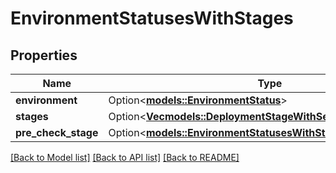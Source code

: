 # EnvironmentStatusesWithStages

## Properties

Name | Type | Description | Notes
------------ | ------------- | ------------- | -------------
**environment** | Option<[**models::EnvironmentStatus**](EnvironmentStatus.md)> |  | [optional]
**stages** | Option<[**Vec<models::DeploymentStageWithServicesStatuses>**](DeploymentStageWithServicesStatuses.md)> |  | [optional]
**pre_check_stage** | Option<[**models::EnvironmentStatusesWithStagesPreCheckStage**](EnvironmentStatusesWithStages_pre_check_stage.md)> |  | [optional]

[[Back to Model list]](../README.md#documentation-for-models) [[Back to API list]](../README.md#documentation-for-api-endpoints) [[Back to README]](../README.md)


